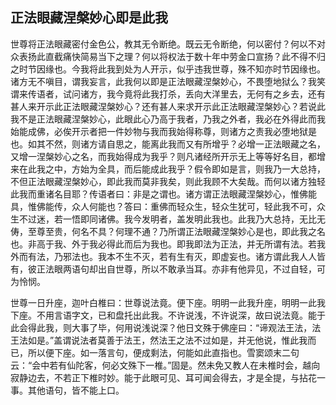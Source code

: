##  正法眼藏涅槃妙心即是此我

世尊将正法眼藏密付金色公，教其无令断绝。既云无令断绝，何以密付？何以不对众表扬此直截痛快简易当下之理？何以将权法于数十年中劳金口宣扬？此不得不归之时节因缘也。今我将此我到处为人开示，似乎违我世尊，殊不知亦时节因缘也。诸方无不嗔目，谓我妄言，此我何以即是正法眼藏涅槃妙心，不畏堕地狱么？我笑谓来传语者，试问诸方，我今竟将此我打杀，丢向大洋里去，无何有之乡去，还有甚人来开示此正法眼藏涅槃妙心？还有甚人来求开示此正法眼藏涅槃妙心？若说此我不是正法眼藏涅槃妙心，此眼此心乃高于我者，乃我之外者，我必在外得此而我始能成佛，必俟开示者把一件妙物与我而我始得称尊，则诸方之责我必堕地狱是也。如其不然，则诸方请自思之，能离此我而又有所增乎？必增一正法眼藏之名，又增一涅槃妙心之名，而我始得成为我乎？则凡诸经所开示无上等等好名目，都增来在此我之中，方始为全具，而后能成此我乎？假令即如是言，则我乃一大总持，不但正法眼藏涅槃妙心，即此我而莫非我矣，则此我顾不大矣哉。而何以诸方独轻此我而重诸名目耶？传语者曰：非是之谓也。诸方谓正法眼藏涅槃妙心，惟佛能具，惟佛能传，众人何能也？答曰：重佛而轻众生，轻众生犹可，轻此我不可，众生不过迷，若一悟即同诸佛。我今发明者，盖发明此我也。此我乃大总持，无比无俦，至尊至贵，何名不具？何理不通？乃所谓正法眼藏涅槃妙心是也，即此我之名也。非高于我、外于我必得此而后为我也。即我即法为正法，并无所谓有法。若我外而有法，乃邪法也。我本不生不灭，若有生有灭，即虚妄也。诸方谓此我人人皆有，彼正法眼两语句却出自世尊，所以不敢承当耳。亦非有他异见，不过自轻，可为怜悯。

世尊一日升座，迦叶白椎曰：世尊说法竟。便下座。明明一此我升座，明明一此我下座。不用言语字文，已和盘托出此我。不许说浅，不许说深，故曰说法竟。能于此会得此我，则大事了毕，何用说浅说深？他日文殊于佛座曰：“谛观法王法，法王法如是。”盖谓说法者莫善于法王，然法王之法不过如是，并无他说，惟此我而已，所以便下座。如一落言句，便成剩法，何能如此直指也。雪窦颂末二句云：“会中若有仙陀客，何必文殊下一椎。”固是。然未免又教人在未椎时会，越向寂静边去，不若正下椎时妙。能于此眼可见、耳可闻会得去，才是全提，与拈花一事。其他语句，皆不能上口。

